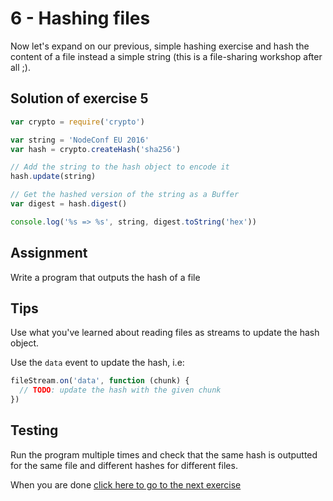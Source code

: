 # 6 - Hashing files

Now let's expand on our previous, simple hashing exercise and hash the content of a file instead a simple string (this is a file-sharing workshop after all ;).

## Solution of exercise 5

```js
var crypto = require('crypto')

var string = 'NodeConf EU 2016'
var hash = crypto.createHash('sha256')

// Add the string to the hash object to encode it
hash.update(string)

// Get the hashed version of the string as a Buffer
var digest = hash.digest()

console.log('%s => %s', string, digest.toString('hex'))
```

## Assignment

Write a program that outputs the hash of a file

## Tips

Use what you've learned about reading files as streams to update the hash object.

Use the `data` event to update the hash, i.e:

```js
fileStream.on('data', function (chunk) {
  // TODO: update the hash with the given chunk
})
```

## Testing

Run the program multiple times and check that the same hash is outputted for the same file and different hashes for different files.

When you are done [click here to go to the next exercise](07.html)
